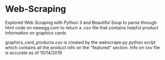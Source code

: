 # Web-Scraping
Explored Web Scraping with Python 3 and Beautiful Soup to parse through html code on newegg.com to return a .csv file that contains helpful product information on graphics cards

graphics_card_products.csv is created by the webscrape.py python script which contains all the product info on the "featured" section. Info on csv file is accurate as of 10/14/2019
